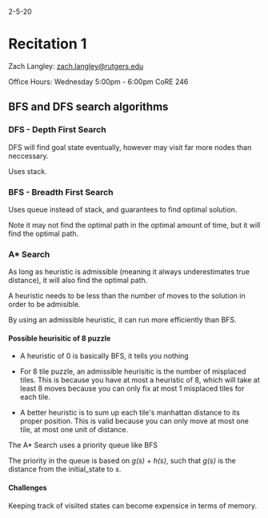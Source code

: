 2-5-20
# Recitation 1
Zach Langley: zach.langley@rutgers.edu

Office Hours: Wednesday 5:00pm - 6:00pm CoRE 246

## BFS and DFS search algorithms
### DFS - Depth First Search
DFS will find goal state eventually, however may visit far more nodes than neccessary.

Uses stack.

### BFS - Breadth First Search
Uses queue instead of stack, and guarantees to find optimal solution.

Note it may not find the optimal path in the optimal amount of time, but it will find the optimal path.

### A* Search
As long as heuristic is admissible (meaning it always underestimates true distance), it will also find the optimal path. 

A heuristic needs to be less than the number of moves to the solution in order to be admisible.

By using an admissible heuristic, it can run more efficiently than BFS.

#### Possible heurisitic of 8 puzzle

* A heuristic of 0 is basically BFS, it tells you nothing

* For 8 tile puzzle, an admissible heurisitic is the number of misplaced tiles. This is because you have at most a heuristic of 8, which will take at least 8 moves because you can only fix at most 1 misplaced tiles for each tile.

* A better heuristic is to sum up each tile's manhattan distance to its proper position. This is valid because you can only move at most one tile, at most one unit of distance.

The A* Search uses a priority queue like BFS

The priority in the queue is based on *g(s)* + *h(s)*, such that *g(s)* is the distance from the initial_state to *s*. 

#### Challenges
Keeping track of visiited states can become expensice in terms of memory.
